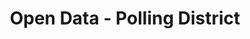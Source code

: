 ---
schema: default
title: Open Data - Polling District
organization: Argyll and Bute Council
notes: >-
    A ‘polling district’ is a geographical subdivision of an electoral area such as an electoral Ward within which a polling place is designated.The Representation of the People Act 1983 places a duty on LA to divide the local authority area into polling districts based on ward boundaries, and to designate a polling place for each district. LAs also have a duty to keep these polling arrangements under review. The Electoral Administration Act 2006 introduced amendments to the 1983 Act (which in turn has been superseded by The Electoral Administration Act 2013). Now local authorities must conduct a full review (with public consultation) of its polling districts and polling places every four years, however adjustments to the boundaries of polling districts and the designation of polling places within LA wards can be proposed at any time in response to changes in ward boundaries or to the availability of premises that can be reasonably designated as polling places
resources:
  - name: Open Data - Polling District FEATURE LAYER
  - url: >-
      
  - format: FEATURE LAYER
license: 
category:

  - Boundary
  - Electoral
maintainer: Argyll and Bute Council
maintainer_email: someone@example.com
---